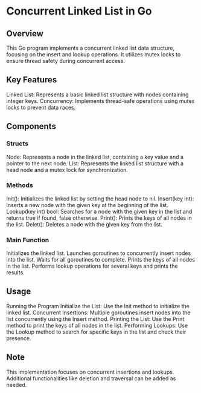 # Concurrent Linked List in Go

## Overview

This Go program implements a concurrent linked list data structure, focusing on the insert and lookup operations. It utilizes mutex locks to ensure thread safety during concurrent access.

## Key Features

Linked List: Represents a basic linked list structure with nodes containing integer keys.
Concurrency: Implements thread-safe operations using mutex locks to prevent data races.

## Components

### Structs

Node: Represents a node in the linked list, containing a key value and a pointer to the next node.
List: Represents the linked list structure with a head node and a mutex lock for synchronization.

### Methods

Init(): Initializes the linked list by setting the head node to nil.
Insert(key int): Inserts a new node with the given key at the beginning of the list.
Lookup(key int) bool: Searches for a node with the given key in the list and returns true if found, false otherwise.
Print(): Prints the keys of all nodes in the list.
Delet(): Deletes a node with the given key from the list.

### Main Function

Initializes the linked list.
Launches goroutines to concurrently insert nodes into the list.
Waits for all goroutines to complete.
Prints the keys of all nodes in the list.
Performs lookup operations for several keys and prints the results.

## Usage

Running the Program
Initialize the List: Use the Init method to initialize the linked list.
Concurrent Insertions: Multiple goroutines insert nodes into the list concurrently using the Insert method.
Printing the List: Use the Print method to print the keys of all nodes in the list.
Performing Lookups: Use the Lookup method to search for specific keys in the list and check their presence.

## Note

This implementation focuses on concurrent insertions and lookups. Additional functionalities like deletion and traversal can be added as needed.
